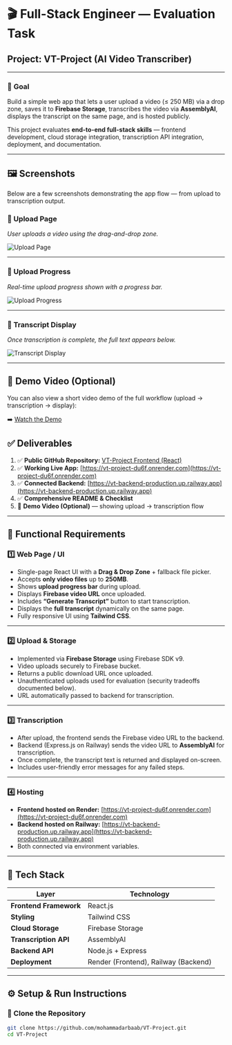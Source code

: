# 🎬 Full-Stack Engineer — Evaluation Task  
## Project: VT-Project (AI Video Transcriber)

---

### 🧠 **Goal**

Build a simple web app that lets a user upload a video (≤ 250 MB) via a drop zone, saves it to **Firebase Storage**, transcribes the video via **AssemblyAI**, displays the transcript on the same page, and is hosted publicly.  

This project evaluates **end-to-end full-stack skills** — frontend development, cloud storage integration, transcription API integration, deployment, and documentation.

---
## 🖼️ **Screenshots**

Below are a few screenshots demonstrating the app flow — from upload to transcription output.

### 🔹 Upload Page  
_User uploads a video using the drag-and-drop zone._

![Upload Page]()

---

### 🔹 Upload Progress  
_Real-time upload progress shown with a progress bar._

![Upload Progress]()

---

### 🔹 Transcript Display  
_Once transcription is complete, the full text appears below._

![Transcript Display]()

---

## 🎥 **Demo Video (Optional)**
You can also view a short video demo of the full workflow (upload → transcription → display):

➡️ [Watch the Demo]()  


## ✅ **Deliverables**

1. ✅ **Public GitHub Repository:** [VT-Project Frontend (React)](https://github.com/mohammadarbaab/VT-Project)  
2. ✅ **Working Live App:** [https://vt-project-du6f.onrender.com](https://vt-project-du6f.onrender.com)  
3. ✅ **Connected Backend:** [https://vt-backend-production.up.railway.app](https://vt-backend-production.up.railway.app)  
4. ✅ **Comprehensive README & Checklist**  
5. 🎥 **Demo Video (Optional)** — showing upload → transcription flow  

---

## 🧩 **Functional Requirements**

### 1️⃣ Web Page / UI
- Single-page React UI with a **Drag & Drop Zone** + fallback file picker.  
- Accepts **only video files** up to **250MB**.  
- Shows **upload progress bar** during upload.  
- Displays **Firebase video URL** once uploaded.  
- Includes **“Generate Transcript”** button to start transcription.  
- Displays the **full transcript** dynamically on the same page.  
- Fully responsive UI using **Tailwind CSS**.  

---

### 2️⃣ Upload & Storage
- Implemented via **Firebase Storage** using Firebase SDK v9.  
- Video uploads securely to Firebase bucket.  
- Returns a public download URL once uploaded.  
- Unauthenticated uploads used for evaluation (security tradeoffs documented below).  
- URL automatically passed to backend for transcription.  

---

### 3️⃣ Transcription
- After upload, the frontend sends the Firebase video URL to the backend.  
- Backend (Express.js on Railway) sends the video URL to **AssemblyAI** for transcription.  
- Once complete, the transcript text is returned and displayed on-screen.  
- Includes user-friendly error messages for any failed steps.  

---

### 4️⃣ Hosting
- **Frontend hosted on Render:** [https://vt-project-du6f.onrender.com](https://vt-project-du6f.onrender.com)  
- **Backend hosted on Railway:** [https://vt-backend-production.up.railway.app](https://vt-backend-production.up.railway.app)  
- Both connected via environment variables.  

---

## 🧱 **Tech Stack**

| Layer | Technology |
|-------|-------------|
| **Frontend Framework** | React.js |
| **Styling** | Tailwind CSS |
| **Cloud Storage** | Firebase Storage |
| **Transcription API** | AssemblyAI |
| **Backend API** | Node.js + Express |
| **Deployment** | Render (Frontend), Railway (Backend) |

---

## ⚙️ **Setup & Run Instructions**

### 🧩 Clone the Repository
```bash
git clone https://github.com/mohammadarbaab/VT-Project.git
cd VT-Project